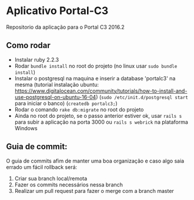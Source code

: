 # Aplicativo Portal-C3
Repositorio da aplicação para o Portal C3 2016.2



## Como rodar

- Instalar ruby 2.2.3
- Rodar `bundle install` no root do projeto (no linux usar `sudo bundle install`)
- Instalar o postgresql na maquina e inserir a database 'portalc3' na mesma (tutorial instalação ubuntu: https://www.digitalocean.com/community/tutorials/how-to-install-and-use-postgresql-on-ubuntu-16-04) (`sudo /etc/init.d/postgresql start` para iniciar o banco) (`createdb portalc3;`)
- Rodar o comando `rake db:migrate` no root do projeto
- Ainda no root do projeto, se o passo anterior estiver ok, usar `rails s` para subir a aplicação na porta 3000 ou `rails s webrick` na plataforma Windows

## Guia de commit:

O guia de commits afim de manter uma boa organização e caso algo saia errado um fácil rollback será:

1. Criar sua branch local/remota
2. Fazer os commits necessários nessa branch
3. Realizar um pull request para fazer o merge com a branch master
